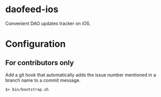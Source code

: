 # daofeed-ios

Convenient DAO updates tracker on iOS.

# Configuration

## For contributors only
Add a git hook that automatically adds the issue number mentioned in a branch name to a commit message.
```
$> bin/bootstrap.sh
```
